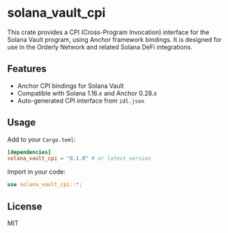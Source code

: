 # solana_vault_cpi

This crate provides a CPI (Cross-Program Invocation) interface for the Solana Vault program, using Anchor framework bindings. It is designed for use in the Orderly Network and related Solana DeFi integrations.

## Features

- Anchor CPI bindings for Solana Vault
- Compatible with Solana 1.16.x and Anchor 0.28.x
- Auto-generated CPI interface from `idl.json`

## Usage

Add to your `Cargo.toml`:

```toml
[dependencies]
solana_vault_cpi = "0.1.0" # or latest version
```

Import in your code:

```rust
use solana_vault_cpi::*;
```

## License

MIT
